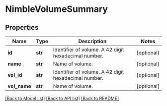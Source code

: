 # NimbleVolumeSummary

## Properties
Name | Type | Description | Notes
------------ | ------------- | ------------- | -------------
**id** | **str** | Identifier of volume. A 42 digit hexadecimal number. | [optional] 
**name** | **str** | Name of volume. | [optional] 
**vol_id** | **str** | Identifier of volume. A 42 digit hexadecimal number. | [optional] 
**vol_name** | **str** | Name of volume. | [optional] 

[[Back to Model list]](../README.md#documentation-for-models) [[Back to API list]](../README.md#documentation-for-api-endpoints) [[Back to README]](../README.md)


